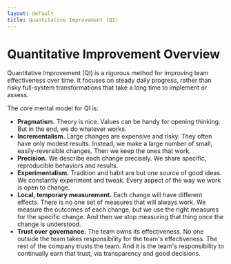 ```yaml
---
layout: default
title: Quantitative Improvement (QI)
---
```


# Quantitative Improvement Overview

Quantitative Improvement (QI) is a rigorous method for improving team effectiveness over time. It focuses on steady daily progress, rather than risky full-system transformations that take a long time to implement or assess.

The core mental model for QI is:

* **Pragmatism.** Theory is nice. Values can be handy for opening thinking. But in the end, we do whatever works.
* **Incrementalism.** Large changes are expensive and risky. They often have only modest results. Instead, we make a large number of small, easily-reversible changes. Then we keep the ones that work.
* **Precision.** We describe each change precisely. We share specific, reproducible behaviors and results.
* **Experimentalism.** Tradition and habit are but one source of good ideas. We constantly experiment and tweak. Every aspect of the way we work is open to change.
* **Local, temporary measurement.** Each change will have different effects. There is no one set of measures that will always work. We measure the outcomes of each change, but we use the right measures for the specific change. And then we stop measuring that thing once the change is understood.
* **Trust over governance.** The team owns its effectiveness. No one outside the team takes responsibility for the team's effectiveness. The rest of the company trusts the team. And it is the team's responsibility to continually earn that trust, via transparency and good decisions.

